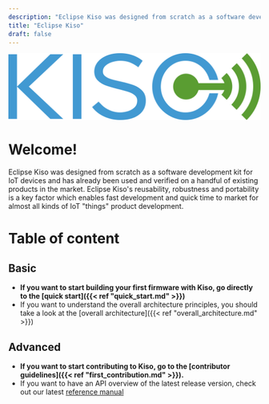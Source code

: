 ```yaml
---
description: "Eclipse Kiso was designed from scratch as a software development kit for IoT devices and has already been used and verified on a handful of existing products in the market. Eclipse Kiso's reusability, robustness and portability is a key factor which enables fast development and quick time to market for almost all kinds of IoT \"things\" product development."
title: "Eclipse Kiso"
draft: false
---
```


![Kiso Logo](images/kiso_logo.svg)

# Welcome!
Eclipse Kiso was designed from scratch as a software development kit for IoT devices and has already been used and verified on a handful of existing products in the market. Eclipse Kiso's reusability, robustness and portability is a key factor which enables fast development and quick time to market for almost all kinds of IoT "things" product development.

# Table of content
## Basic
- **If you want to start building your first firmware with Kiso, go directly to the [quick start]({{< ref "quick_start.md" >}})**
- If you want to understand the overall architecture principles, you should take a look at the [overall architecture]({{< ref "overall_architecture.md" >}})

## Advanced
- **If you want to start contributing to Kiso, go to the [contributor guidelines]({{< ref "first_contribution.md" >}}).**
- If you want to have an API overview of the latest release version, check out our latest [reference manual](#)
